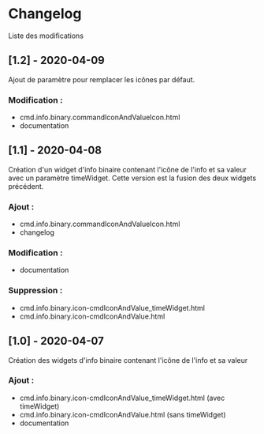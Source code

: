 # Changelog
Liste des modifications

## [1.2] - 2020-04-09
Ajout de paramètre pour remplacer les icônes par défaut.
### Modification :
- cmd.info.binary.commandIconAndValueIcon.html
- documentation

## [1.1] - 2020-04-08
Création d'un widget d'info binaire contenant l'icône de l'info et sa valeur avec un paramètre timeWidget. Cette version est la fusion des deux widgets précédent.
### Ajout :
- cmd.info.binary.commandIconAndValueIcon.html
- changelog
### Modification :
- documentation
### Suppression :
- cmd.info.binary.icon-cmdIconAndValue_timeWidget.html
- cmd.info.binary.icon-cmdIconAndValue.html

## [1.0] - 2020-04-07
Création des widgets d'info binaire contenant l'icône de l'info et sa valeur
### Ajout :
- cmd.info.binary.icon-cmdIconAndValue_timeWidget.html (avec timeWidget)
- cmd.info.binary.icon-cmdIconAndValue.html (sans timeWidget)
- documentation